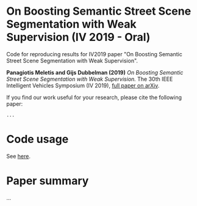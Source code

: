 # On Boosting Semantic Street Scene Segmentation with Weak Supervision (IV 2019 - Oral)
Code for reproducing results for IV2019 paper "On Boosting Semantic Street Scene Segmentation with Weak Supervision".

__Panagiotis Meletis and Gijs Dubbelman (2019)__ _On Boosting Semantic Street Scene Segmentation with Weak Supervision._ The 30th IEEE Intelligent Vehicles Symposium (IV 2019), [full paper on arXiv](https://arxiv.org/abs/1903.03462).

If you find our work useful for your research, please cite the following paper:
```
...
```

# Code usage
See [here](code/README.md).

# Paper summary
...
